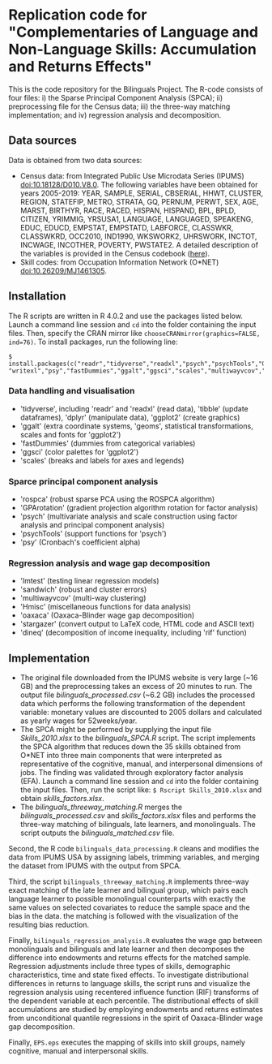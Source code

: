# Replication code for "Complementaries of Language and Non-Language Skills: Accumulation and Returns Effects"

This is the code repository for the Bilinguals Project. The R-code consists of four files: i) the Sparse Principal Component Analysis (SPCA); ii) preprocessing file for the Census data; iii) the three-way matching implementation; and iv) regression analysis and decomposition.

## Data sources
Data is obtained from two data sources:
- Census data: from Integrated Public Use Microdata Series (IPUMS) [doi:10.18128/D010.V8.0]([doi:10.18128/D010.V8.0). The following variables have been obtained for years 2005-2019: YEAR, SAMPLE, SERIAL, CBSERIAL, HHWT, CLUSTER, REGION, STATEFIP, METRO, STRATA, GQ, PERNUM, PERWT, SEX, AGE, MARST, BIRTHYR, RACE, RACED, HISPAN, HISPAND, BPL, BPLD, CITIZEN, YRIMMIG, YRSUSA1, LANGUAGE, LANGUAGED, SPEAKENG, EDUC, EDUCD, EMPSTAT, EMPSTATD, LABFORCE, CLASSWKR, CLASSWKRD, OCC2010, IND1990, WKSWORK2,	UHRSWORK, INCTOT, INCWAGE, INCOTHER, POVERTY, PWSTATE2. A detailed description of the variables is provided in the Census codebook ([here](https://usa.ipums.org/usa-action/variables/group)).
- Skill codes: from Occupation Information Network (O\*NET) [doi:10.26209/MJ1461305](doi:10.26209/MJ1461305).

## Installation

The R scripts are written in R 4.0.2 and use the packages listed below. Launch a command line session and ``cd`` into the folder containing the input files. Then, specify the CRAN mirror like ``chooseCRANmirror(graphics=FALSE, ind=76)``. To install packages, run the following line:

```
$ install.packages(c("readr","tidyverse","readxl","psych","psychTools","GPArotation","rospca","dplyr","plot3D", "writexl","psy","fastDummies","ggalt","ggsci","scales","multiwayvcov","lmtest","Hmisc","sandwich","oaxaca","stargazer","dineq"))
```

### Data handling and visualisation
- 'tidyverse', including 'readr' and 'readxl' (read data), 'tibble' (update dataframes), 'dplyr' (manipulate data), 'ggplot2' (create graphics)
- 'ggalt' (extra coordinate systems, 'geoms', statistical transformations, scales and fonts for 'ggplot2')
- 'fastDummies' (dummies from categorical variables)
- 'ggsci' (color palettes for 'ggplot2')
- 'scales' (breaks and labels for axes and legends)

### Sparce principal component analysis
- 'rospca' (robust sparse PCA using the ROSPCA algorithm)
- 'GPArotation' (gradient projection algorithm rotation for factor analysis)
- 'psych' (multivariate analysis and scale construction using factor analysis and principal component analysis)
- 'psychTools' (support functions for 'psych')
- 'psy' (Cronbach's coefficient alpha)

### Regression analysis and wage gap decomposition
- 'lmtest' (testing linear regression models)
- 'sandwich' (robust and cluster errors)
- 'multiwayvcov' (multi-way clustering)
- 'Hmisc' (miscellaneous functions for data analysis)
- 'oaxaca' (Oaxaca-Blinder wage gap decomposition)
- 'stargazer' (convert output to LaTeX code, HTML code and ASCII text)
- 'dineq' (decomposition of income inequality, including 'rif' function)

## Implementation

- The original file downloaded from the IPUMS website is very large (~16 GB) and the preprocessing takes an excess of 20 minutes to run. The output file *bilinguals_processed.csv* (~6.2 GB) includes the processed data which performs the following transformation of the dependent variable: monetary values are discounted to 2005 dollars and calculated as yearly wages for 52weeks/year.
- The SPCA might be performed by supplying the input file *Skills_2010.xlsx* to the *bilinguals_SPCA.R* script. The script implements the SPCA algorithm that reduces down the 35 skills obtained from O\*NET into three main components that were interpreted as representative of the cognitive, manual, and interpersonal dimensions of jobs. The finding was validated through exploratory factor analysis (EFA). Launch a command line session and ``cd`` into the folder containing the input files. Then, run the script like: ``$ Rscript Skills_2010.xlsx`` and obtain *skills_factors.xlsx*.
- The *bilinguals_threeway_matching.R* merges the *bilinguals_processed.csv* and *skills_factors.xlsx* files and performs the three-way matching of bilinguals, late learners, and monolinguals. The script outputs the *bilinguals_matched.csv* file.


Second, the R code `bilinguals_data_processing.R` cleans and modifies the data from IPUMS USA by assigning labels, trimming variables, and merging the dataset from IPUMS with the output from SPCA.

Third, the script `bilinguals_threeway_matching.R` implements three-way exact matching of the late learner and bilingual group, which pairs each language learner to possible monolingual counterparts with exactly the same values on selected covariates to reduce the sample space and the bias in the data. the matching is followed with the visualization of the resulting bias reduction. 

Finally, `bilinguals_regression_analysis.R` evaluates the wage gap between monolinguals and bilinguals and late learner and then decomposes the difference into endowments and returns effects for the matched sample. Regression adjustments include three types of skills, demographic characteristics, time and state fixed effects. To investigate distributional differences in returns to language skills, the script runs and visualize the regression analysis using recentered influence function (RIF) transforms of the dependent variable at each percentile. The distributional effects of skill accumulations are studied by employing endowments and returns estimates from unconditional quantile regressions in the spirit of Oaxaca-Blinder wage gap decomposition.

Finally, `EPS.eps` executes the mapping of skills into skill groups, namely cognitive, manual and interpersonal skills.
